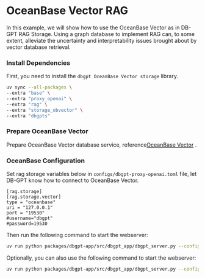 # OceanBase Vector RAG


In this example, we will show how to use the OceanBase Vector as in DB-GPT RAG Storage. Using a graph database to implement RAG can, to some extent, alleviate the uncertainty and interpretability issues brought about by vector database retrieval.


### Install Dependencies

First, you need to install the `dbgpt OceanBase Vector storage` library.

```bash
uv sync --all-packages \
--extra "base" \
--extra "proxy_openai" \
--extra "rag" \
--extra "storage_obvector" \
--extra "dbgpts"
````

### Prepare OceanBase Vector

Prepare OceanBase Vector database service, reference[OceanBase Vector](https://open.oceanbase.com/) .


### OceanBase Configuration

Set rag storage variables below in `configs/dbgpt-proxy-openai.toml` file, let DB-GPT know how to connect to OceanBase Vector.

```
[rag.storage]
[rag.storage.vector]
type = "oceanbase"
uri = "127.0.0.1"
port = "19530"
#username="dbgpt"
#password=19530
```

Then run the following command to start the webserver:
```bash
uv run python packages/dbgpt-app/src/dbgpt_app/dbgpt_server.py --config configs/dbgpt-proxy-openai.toml
```

Optionally, you can also use the following command to start the webserver:
```bash
uv run python packages/dbgpt-app/src/dbgpt_app/dbgpt_server.py --config configs/dbgpt-proxy-openai.toml
```